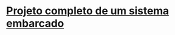 # [Projeto completo de um sistema embarcado](1vR9y_eDNWSYshw5NmzBJSXDELuX2Xa1j4ZRbtBUsK1prtuvzgWnXSRjL3WmjVfAltZWjSGYlDN_2Ez3)
